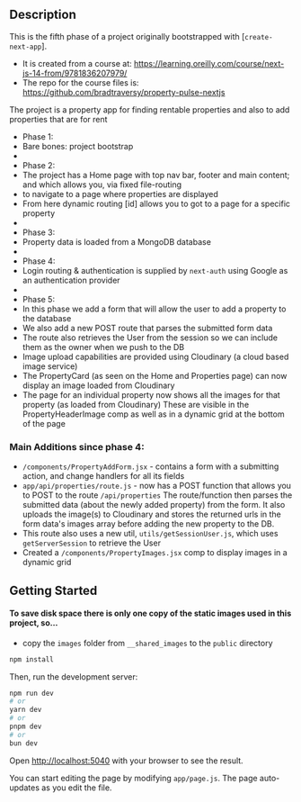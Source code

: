 ## Description

This is the fifth phase of a project originally bootstrapped with [`create-next-app`].

-   It is created from a course at: https://learning.oreilly.com/course/next-js-14-from/9781836207979/
-   The repo for the course files is: https://github.com/bradtraversy/property-pulse-nextjs

The project is a property app for finding rentable properties and also to add properties that are for rent

-   Phase 1:
-   Bare bones: project bootstrap
-
-   Phase 2:
-   The project has a Home page with top nav bar, footer and main content; and which allows you, via fixed file-routing
-   to navigate to a page where properties are displayed
-   From here dynamic routing \[id\] allows you to got to a page for a specific property
-
-   Phase 3:
-   Property data is loaded from a MongoDB database
-
-   Phase 4:
-   Login routing & authentication is supplied by `next-auth` using Google as an authentication provider
-
-   Phase 5:
-   In this phase we add a form that will allow the user to add a property to the database
-   We also add a new POST route that parses the submitted form data
-   The route also retrieves the User from the session so we can include them as the owner when we push to the DB
-   Image upload capabilities are provided using Cloudinary (a cloud based image service)
-   The PropertyCard (as seen on the Home and Properties page) can now display an image loaded from Cloudinary
-   The page for an individual property now shows all the images for that property (as loaded from Cloudinary)
    These are visible in the PropertyHeaderImage comp as well as in a dynamic grid at the bottom of the page

### Main Additions since phase 4:

-   `/components/PropertyAddForm.jsx` - contains a form with a submitting action, and change handlers for all its fields
-   `app/api/properties/route.js` - now has a POST function that allows you to POST to the route `/api/properties`
    The route/function then parses the submitted data (about the newly added property) from the form. It also uploads the image(s) to Cloudinary and stores the returned urls in the form data's images array before adding the new property to the DB.
-   This route also uses a new util, `utils/getSessionUser.js`, which uses `getServerSession` to retrieve the User
-   Created a `/components/PropertyImages.jsx` comp to display images in a dynamic grid

## Getting Started

#### To save disk space there is only one copy of the static images used in this project, so...

-   copy the `images` folder from `__shared_images` to the `public` directory

```bash
npm install
```

Then, run the development server:

```bash
npm run dev
# or
yarn dev
# or
pnpm dev
# or
bun dev
```

Open [http://localhost:5040](http://localhost:5040) with your browser to see the result.

You can start editing the page by modifying `app/page.js`. The page auto-updates as you edit the file.
